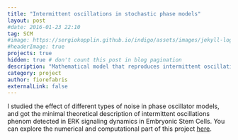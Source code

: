 ```yaml
---
title: "Intermittent oscillations in stochastic phase models"
layout: post
#date: 2016-01-23 22:10
tag: SCM
#image: https://sergiokopplin.github.io/indigo/assets/images/jekyll-logo-light-solid.png
#headerImage: true
projects: true
hidden: true # don't count this post in blog pagination
description: "Mathematical model that reproduces intermittent oscillations."
category: project
author: fiorefabris
externalLink: false
---
```

 
<!--- ![Screenshot](https://raw.githubusercontent.com/sergiokopplin/indigo/gh-pages/assets/screen-shot.png) -->

I studied the effect of different types of noise in phase oscillator models, and got the minimal theoretical description of intermittent oscillations phenom detected in ERK signaling dynamics in Embryonic Stem Cells. You can explore the numerical and computational part of this project [here](https://github.com/fiorefabris/stochastic_phase_models).


